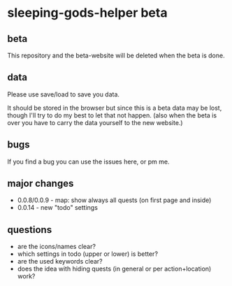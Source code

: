 # sleeping-gods-helper beta

## beta

This repository and the beta-website will be deleted when the beta is done.

## data

Please use save/load to save you data.

It should be stored in the browser but since this is a beta data may be lost, though I'll try to do my best to let that not happen. (also when the beta is over you have to carry the data yourself to the new website.)

## bugs

If you find a bug you can use the issues here, or pm me.

## major changes

* 0.0.8/0.0.9 - map: show always all quests (on first page and inside)
* 0.0.14 - new "todo" settings

## questions

* are the icons/names clear?
* which settings in todo (upper or lower) is better?
* are the used keywords clear?
* does the idea with hiding quests (in general or per action+location) work?
